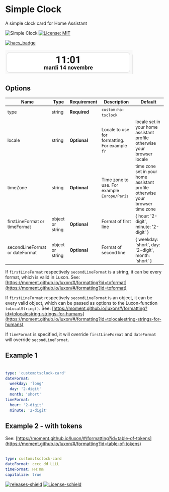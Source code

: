 # Simple Clock

A simple clock card for Home Assistant

![Simple Clock](https://img.shields.io/github/v/release/trollix/ha-lovelace-tsclock)
[![License: MIT](https://img.shields.io/badge/License-MIT-yellow.svg)](LICENSE)

[![hacs_badge](https://img.shields.io/badge/HACS-Default-orange.svg?style=flat)](https://github.com/custom-components/hacs)



![Image of Simple Clock Card](https://github.com/trollix/ha-lovelace-tsclock/blob/main/img01-fr.png?raw=true)

## Options

| Name              | Type    | Requirement  | Description                                 | Default             |
| ----------------- | ------- | ------------ | ------------------------------------------- | ------------------- |
| type              | string  | **Required** | `custom:ha-tsclock`                         |                     |
| locale            | string  | **Optional** | Locale to use for formatting. For example `fr` | locale set in your home assistant profile otherwise your browser locale |
| timeZone          | string  | **Optional** | Time zone to use. For example `Europe/Paris`   | time zone set in your home assistant profile otherwise your browser time zone |
| firstLineFormat or timeFormat  | object or string | **Optional** | Format of first line         | { hour: '2-digit', minute: '2-digit' } |
| secondLineFormat or dateFormat | object or string | **Optional** | Format of second line        | { weekday: 'short', day: '2-digit', month: 'short' } |

If `firstLineFormat` respectively `secondLineFormat` is a string, it can be every format, which is valid in Luxon.
See: [https://moment.github.io/luxon/#/formatting?id=toformat](https://moment.github.io/luxon/#/formatting?id=toformat)

If `firstLineFormat` respectively `secondLineFormat` is an object, it can be every valid object, which can be passed as options to the Luxon-function `toLocalString()`.
See: [https://moment.github.io/luxon/#/formatting?id=tolocalestring-strings-for-humans](https://moment.github.io/luxon/#/formatting?id=tolocalestring-strings-for-humans)

If `timeFormat` is specified, it will override `firstLineFormat` and `dateFormat` will override `secondLineFormat`.

## Example 1

```yaml

type: 'custom:tsclock-card'
dateFormat:
  weekday: 'long'
  day: '2-digit'
  month: 'short'
timeFormat:
  hour: '2-digit'
  minute: '2-digit'
```

## Example 2 - with tokens

See: [https://moment.github.io/luxon/#/formatting?id=table-of-tokens](https://moment.github.io/luxon/#/formatting?id=table-of-tokens)

```yaml

type: custom:tsclock-card
dateFormat: cccc dd LLLL
timeFormat: HH:mm
capitalize: true

```

[![releases-shield](https://img.shields.io/github/release-date/trollix/ha-lovelace-tsclock)](https://img.shields.io/github/release-date/trollix/ha-lovelace-tsclock)
[![License-schield](https://img.shields.io/github/license/trollix/ha-lovelace-tsclock)](https://img.shields.io/github/license/trollix/ha-lovelace-tsclock)
